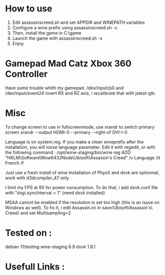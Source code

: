 # How to use

1) Edit assassinscreed.sh and set APPDIR and WINEPATH variables
2) Configure a wine prefix using assassinscreed.sh -c
3) Then, install the game in C:\game
4) Launch the game with assassinscreed.sh -s
5) Enjoy

# Gamepad Mad Catz Xbox 360 Controller

Have some trouble whith my gamepad. /dev/input/js0 and /dev/input/event24 invert RX and RZ axis, i recalibrate that with jstest-gtk.

# Misc

To change screen to use in fullscreenmode, use xrandr to switch primary screen
  xrandr --output HDMI-0 --primary --right-of DVI-I-0

Language is on system.reg. If you make a clean wineprefix after the installation, you will loose language parameter. Edit it with regedit, or with the following command :
/opt/wine-staging/bin/wine reg ADD "HKLM\Software\Wow6432Node\Ubisoft\Assassin's Creed" /v Language /d French /f

Just use a fresh install of wine
Installation of PhysX and dxvk are optionnal, work with d3dcompiler_47 only

I limit my FPS at 60 for power consumption. To do that, i add dxvk.conf file with "dxgi.syncInterval = 1" (need dxvk installed)

MSAA cannot be enabled if the resolution is set too high (this is an issue on Windows as well). To fix it, i edit Assassin.ini  in save/Ubisoft/Assassin\'s\ Creed/ and set Multisampling=2

# Tested on :

debian 11/testing
wine-staging 6.9
dxvk 1.8.1

# Usefull Links :

